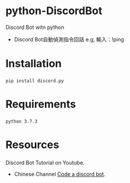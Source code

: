 # python-DiscordBot
Discord Bot witn python
* Discord Bot自動偵測指令回話 e.g, 輸入：!ping

# Installation
###
```
pip install discord.py
```

# Requirements
###
```
python 3.7.3
```

# Resources
###
Discord Bot Tutorial on Youtube.
* Chinese Channel [Code a discord bot](https://www.youtube.com/watch?v=odIQEJW0m1M&list=PLSCgthA1Anif1w6mKM3O6xlBGGypXtrtN&index=1).
